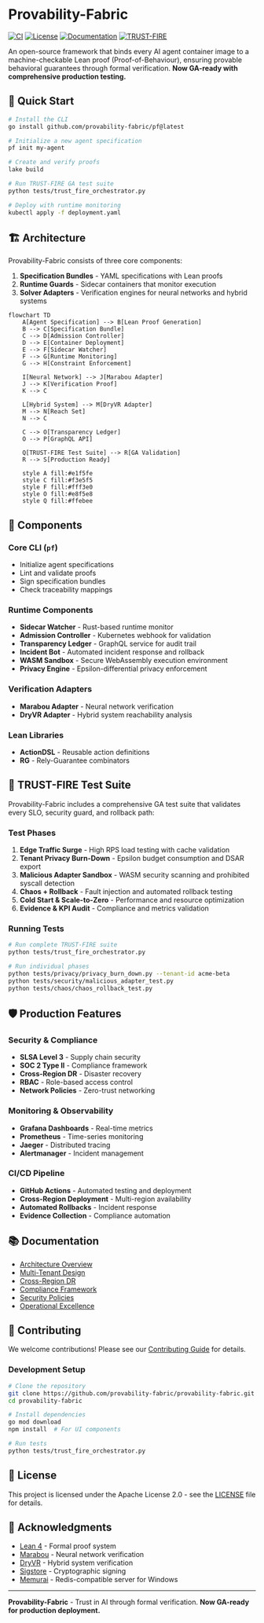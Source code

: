 # Provability-Fabric

[![CI](https://github.com/provability-fabric/provability-fabric/workflows/CI/badge.svg)](https://github.com/provability-fabric/provability-fabric/actions)
[![License](https://img.shields.io/badge/License-Apache%202.0-blue.svg)](LICENSE)
[![Documentation](https://img.shields.io/badge/docs-latest-brightgreen.svg)](https://provability-fabric.org)
[![TRUST-FIRE](https://img.shields.io/badge/TRUST--FIRE-GA%20Ready-green.svg)](https://github.com/provability-fabric/provability-fabric/actions/workflows/trust-fire-ga-test.yaml)

An open-source framework that binds every AI agent container image to a machine-checkable Lean proof (Proof-of-Behaviour), ensuring provable behavioral guarantees through formal verification. **Now GA-ready with comprehensive production testing.**

## 🚀 Quick Start

```bash
# Install the CLI
go install github.com/provability-fabric/pf@latest

# Initialize a new agent specification
pf init my-agent

# Create and verify proofs
lake build

# Run TRUST-FIRE GA test suite
python tests/trust_fire_orchestrator.py

# Deploy with runtime monitoring
kubectl apply -f deployment.yaml
```

## 🏗️ Architecture

Provability-Fabric consists of three core components:

1. **Specification Bundles** - YAML specifications with Lean proofs
2. **Runtime Guards** - Sidecar containers that monitor execution
3. **Solver Adapters** - Verification engines for neural networks and hybrid systems

```mermaid
flowchart TD
    A[Agent Specification] --> B[Lean Proof Generation]
    B --> C[Specification Bundle]
    C --> D[Admission Controller]
    D --> E[Container Deployment]
    E --> F[Sidecar Watcher]
    F --> G[Runtime Monitoring]
    G --> H[Constraint Enforcement]

    I[Neural Network] --> J[Marabou Adapter]
    J --> K[Verification Proof]
    K --> C

    L[Hybrid System] --> M[DryVR Adapter]
    M --> N[Reach Set]
    N --> C

    C --> O[Transparency Ledger]
    O --> P[GraphQL API]

    Q[TRUST-FIRE Test Suite] --> R[GA Validation]
    R --> S[Production Ready]

    style A fill:#e1f5fe
    style C fill:#f3e5f5
    style F fill:#fff3e0
    style O fill:#e8f5e8
    style Q fill:#ffebee
```

## 🔧 Components

### Core CLI (`pf`)

- Initialize agent specifications
- Lint and validate proofs
- Sign specification bundles
- Check traceability mappings

### Runtime Components

- **Sidecar Watcher** - Rust-based runtime monitor
- **Admission Controller** - Kubernetes webhook for validation
- **Transparency Ledger** - GraphQL service for audit trail
- **Incident Bot** - Automated incident response and rollback
- **WASM Sandbox** - Secure WebAssembly execution environment
- **Privacy Engine** - Epsilon-differential privacy enforcement

### Verification Adapters

- **Marabou Adapter** - Neural network verification
- **DryVR Adapter** - Hybrid system reachability analysis

### Lean Libraries

- **ActionDSL** - Reusable action definitions
- **RG** - Rely-Guarantee combinators

## 🧪 TRUST-FIRE Test Suite

Provability-Fabric includes a comprehensive GA test suite that validates every SLO, security guard, and rollback path:

### Test Phases

1. **Edge Traffic Surge** - High RPS load testing with cache validation
2. **Tenant Privacy Burn-Down** - Epsilon budget consumption and DSAR export
3. **Malicious Adapter Sandbox** - WASM security scanning and prohibited syscall detection
4. **Chaos + Rollback** - Fault injection and automated rollback testing
5. **Cold Start & Scale-to-Zero** - Performance and resource optimization
6. **Evidence & KPI Audit** - Compliance and metrics validation

### Running Tests

```bash
# Run complete TRUST-FIRE suite
python tests/trust_fire_orchestrator.py

# Run individual phases
python tests/privacy/privacy_burn_down.py --tenant-id acme-beta
python tests/security/malicious_adapter_test.py
python tests/chaos/chaos_rollback_test.py
```

## 🛡️ Production Features

### Security & Compliance

- **SLSA Level 3** - Supply chain security
- **SOC 2 Type II** - Compliance framework
- **Cross-Region DR** - Disaster recovery
- **RBAC** - Role-based access control
- **Network Policies** - Zero-trust networking

### Monitoring & Observability

- **Grafana Dashboards** - Real-time metrics
- **Prometheus** - Time-series monitoring
- **Jaeger** - Distributed tracing
- **Alertmanager** - Incident management

### CI/CD Pipeline

- **GitHub Actions** - Automated testing and deployment
- **Cross-Region Deployment** - Multi-region availability
- **Automated Rollbacks** - Incident response
- **Evidence Collection** - Compliance automation

## 📚 Documentation

- [Architecture Overview](docs/index.md)
- [Multi-Tenant Design](docs/multi-tenant.md)
- [Cross-Region DR](docs/cross-region-dr.md)
- [Compliance Framework](docs/compliance/)
- [Security Policies](docs/security/)
- [Operational Excellence](docs/playbooks/)

## 🤝 Contributing

We welcome contributions! Please see our [Contributing Guide](docs/community/governance.md) for details.

### Development Setup

```bash
# Clone the repository
git clone https://github.com/provability-fabric/provability-fabric.git
cd provability-fabric

# Install dependencies
go mod download
npm install  # For UI components

# Run tests
python tests/trust_fire_orchestrator.py
```

## 📄 License

This project is licensed under the Apache License 2.0 - see the [LICENSE](LICENSE) file for details.

## 🙏 Acknowledgments

- [Lean 4](https://leanprover.github.io/) - Formal proof system
- [Marabou](https://github.com/NeuralNetworkVerification/Marabou) - Neural network verification
- [DryVR](https://github.com/verivital/dryvr) - Hybrid system verification
- [Sigstore](https://sigstore.dev/) - Cryptographic signing
- [Memurai](https://docs.memurai.com/) - Redis-compatible server for Windows

---

**Provability-Fabric** - Trust in AI through formal verification. **Now GA-ready for production deployment.**
